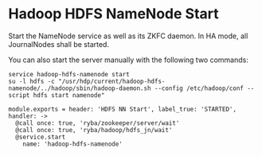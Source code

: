 
# Hadoop HDFS NameNode Start

Start the NameNode service as well as its ZKFC daemon. In HA mode, all
JournalNodes shall be started.

You can also start the server manually with the following two commands:

```
service hadoop-hdfs-namenode start
su -l hdfs -c "/usr/hdp/current/hadoop-hdfs-namenode/../hadoop/sbin/hadoop-daemon.sh --config /etc/hadoop/conf --script hdfs start namenode"
```

    module.exports = header: 'HDFS NN Start', label_true: 'STARTED', handler: ->
      @call once: true, 'ryba/zookeeper/server/wait'
      @call once: true, 'ryba/hadoop/hdfs_jn/wait'
      @service.start
        name: 'hadoop-hdfs-namenode'
